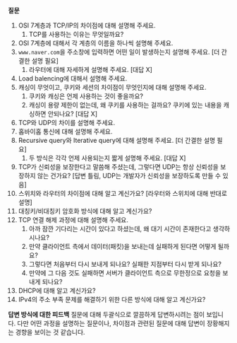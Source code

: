 **질문**

1. OSI 7계층과 TCP/IP의 차이점에 대해 설명해 주세요.
    1. TCP를 사용하는 이유는 무엇일까요? 
2. OSI 7계층에 대해서 각 계층의 이름을 하나씩 설명해 주세요.
3. `www.naver.com`을 주소창에 입력하면 어떤 일이 발생하는지 설명해 주세요. [더 간결한 설명 필요]
    1. 라우터에 대해 자세하게 설명해 주세요. [대답 X]
4. Load balencing에 대해서 설명해 주세요.
5. 캐싱이 무엇이고, 쿠키와 세션의 차이점이 무엇인지에 대해 설명해 주세요.
    1. 쿠키와 캐싱은 언제 사용하는 것이 좋을까요?
    2. 캐싱이 용량 제한이 없는데, 왜 쿠키를 사용하는 걸까요? 쿠키에 있는 내용을 캐싱하면 안되나요? [대답 X]
6. TCP와 UDP의 차이를 설명해 주세요.
7. 홉바이홉 통신에 대해 설명해 주세요.
8. Recursive query와 Iterative query에 대해 설명해 주세요. [더 간결한 설명 필요]
    1. 두 방식은 각각 언제 사용되는지 짧게 설명해 주세요. [대답 X]
9. TCP가 신뢰성을 보장한다고 말씀해 주셨는데, 그렇다면 UDP는 항상 신뢰성을 보장하지 않는 건가요? [답변 틀림, UDP는 개발자가 신뢰성을 보장하도록 만들 수 있음]
10. 스위치와 라우터의 차이점에 대해 알고 계신가요? [라우터와 스위치에 대해 반대로 설명]
11. 대칭키/비대칭키 암호화 방식에 대해 알고 계신가요?
12. TCP 연결 해제 과정에 대해 설명해 주세요.
    1. 아까 잠깐 기다리는 시간이 있다고 하셨는데, 왜 대기 시간이 존재한다고 생각하시나요?
    2. 만약 클라이언트 측에서 데이터(패킷)을 보내는데 실패하게 된다면 어떻게 될까요?
    3. 그렇다면 처음부터 다시 보내게 되나요? 실패한 지점부터 다시 받게 되나요?
    4. 만약에 그 다음 것도 실패하면 서버가 클라이언트 측으로 무한정으로 요청을 보내게 되나요?
13. DHCP에 대해 알고 계신가요?
14. IPv4의 주소 부족 문제를 해결하기 위한 다른 방식에 대해 알고 계신가요?

**답변 방식에 대한 피드백**
질문에 대해 두괄식으로 깔끔하게 답변하시려는 점이 보입니다. 다만 어떤 과정을 설명하는 질문이나, 차이점과 관련된 질문에 대해 답변이 장황해지는 경향을 보이는 것 같습니다.
